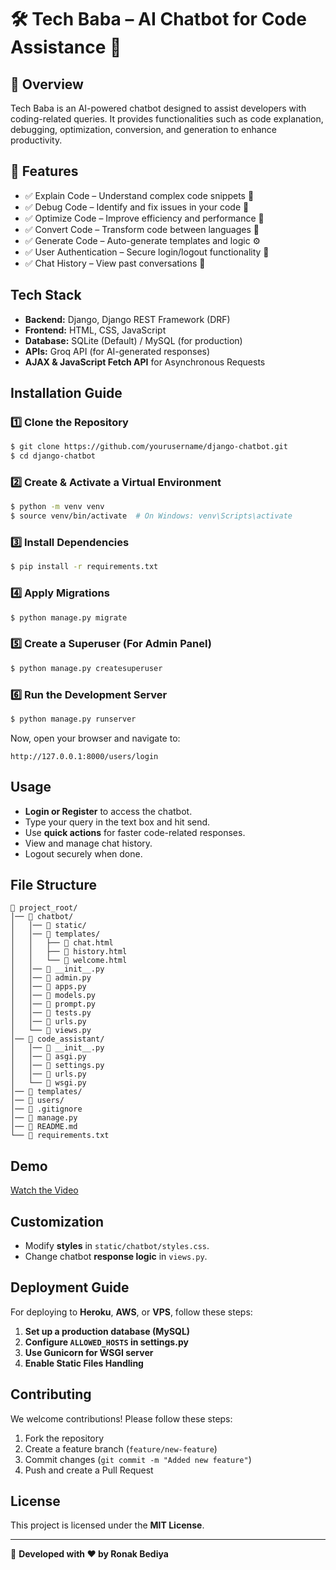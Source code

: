 # 🛠️ Tech Baba – AI Chatbot for Code Assistance 🚀

## 📌 Overview

Tech Baba is an AI-powered chatbot designed to assist developers with coding-related queries. It provides functionalities such as code explanation, debugging, optimization, conversion, and generation to enhance productivity.

## 🎯 Features

- ✅ Explain Code – Understand complex code snippets 📖
- ✅ Debug Code – Identify and fix issues in your code 🐞
- ✅ Optimize Code – Improve efficiency and performance 🚀
- ✅ Convert Code – Transform code between languages 🔄
- ✅ Generate Code – Auto-generate templates and logic ⚙️
- ✅ User Authentication – Secure login/logout functionality 🔐
- ✅ Chat History – View past conversations 📜

## Tech Stack

- **Backend:** Django, Django REST Framework (DRF)
- **Frontend:** HTML, CSS, JavaScript
- **Database:** SQLite (Default) / MySQL (for production)
- **APIs:** Groq API (for AI-generated responses)
- **AJAX & JavaScript Fetch API** for Asynchronous Requests

## Installation Guide

### 1️⃣ Clone the Repository

```bash
$ git clone https://github.com/yourusername/django-chatbot.git
$ cd django-chatbot
```

### 2️⃣ Create & Activate a Virtual Environment

```bash
$ python -m venv venv
$ source venv/bin/activate  # On Windows: venv\Scripts\activate
```

### 3️⃣ Install Dependencies

```bash
$ pip install -r requirements.txt
```

### 4️⃣ Apply Migrations

```bash
$ python manage.py migrate
```

### 5️⃣ Create a Superuser (For Admin Panel)

```bash
$ python manage.py createsuperuser
```

### 6️⃣ Run the Development Server

```bash
$ python manage.py runserver
```

Now, open your browser and navigate to:

```
http://127.0.0.1:8000/users/login
```

## Usage

- **Login or Register** to access the chatbot.
- Type your query in the text box and hit send.
- Use **quick actions** for faster code-related responses.
- View and manage chat history.
- Logout securely when done.

## File Structure

```
📂 project_root/
│── 📂 chatbot/
│   │── 📂 static/
│   │── 📂 templates/
│   │   ├── 📄 chat.html
│   │   ├── 📄 history.html
│   │   └── 📄 welcome.html
│   │── 📄 __init__.py
│   │── 📄 admin.py
│   │── 📄 apps.py
│   │── 📄 models.py
│   │── 📄 prompt.py
│   │── 📄 tests.py
│   │── 📄 urls.py
│   └── 📄 views.py
│── 📂 code_assistant/
│   │── 📄 __init__.py
│   │── 📄 asgi.py
│   │── 📄 settings.py
│   │── 📄 urls.py
│   └── 📄 wsgi.py
│── 📂 templates/
│── 📂 users/
│── 📄 .gitignore
│── 📄 manage.py
│── 📄 README.md
└── 📄 requirements.txt
```

## Demo

[Watch the Video](https://drive.google.com/file/d/1tKS-5lBZOFxJBi2mBhyZeZuVcWo8Seot/view?usp=sharing)

## Customization

- Modify **styles** in `static/chatbot/styles.css`.
- Change chatbot **response logic** in `views.py`.

## Deployment Guide

For deploying to **Heroku**, **AWS**, or **VPS**, follow these steps:

1. **Set up a production database (MySQL)**
2. **Configure `ALLOWED_HOSTS` in settings.py**
3. **Use Gunicorn for WSGI server**
4. **Enable Static Files Handling**

## Contributing

We welcome contributions! Please follow these steps:

1. Fork the repository
2. Create a feature branch (`feature/new-feature`)
3. Commit changes (`git commit -m "Added new feature"`)
4. Push and create a Pull Request

## License

This project is licensed under the **MIT License**.

---

🚀 **Developed with ❤️ by Ronak Bediya**
